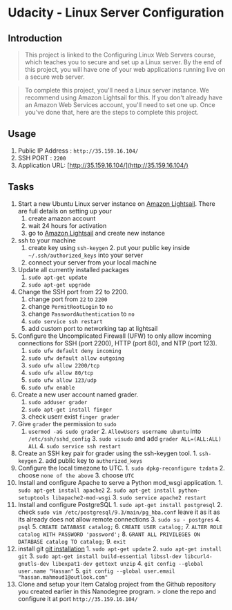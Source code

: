 
# Udacity - Linux Server Configuration

## Introduction

> This project is linked to the Configuring Linux Web Servers course, which teaches you to secure and set up a Linux server. By the end of this project, you will have one of your web applications running live on a secure web server.

> To complete this project, you'll need a Linux server instance. We recommend using Amazon Lightsail for this. If you don't already have an Amazon Web Services account, you'll need to set one up. Once you've done that, here are the steps to complete this project.

## Usage
1. Public IP Address : `http://35.159.16.104/`
2. SSH PORT : `2200`
3. Application URL: [http://35.159.16.104/](http://35.159.16.104/)

## Tasks

1.  Start a new Ubuntu Linux server instance on [Amazon Lightsail](https://lightsail.aws.amazon.com). There are full details on setting up your
	  1. create amazon account
	  2. wait 24 hours for activation
	  3. go to [Amazon Lightsail](https://lightsail.aws.amazon.com) and create new instance
2. ssh to your machine
	  1. create key using `ssh-keygen`
		2. put your public key inside `~/.ssh/authorized_keys` into your server
	  2. connect your server from your local machine
3. Update all currently installed packages
    1. `sudo apt-get update`
    2. `sudo apt-get upgrade`
4. Change the SSH port from 22 to 2200.
    1. change port from `22` to `2200`
    2. change `PermitRootLogin` to `no`
    3. change `PasswordAuthentication` to `no`
    4. `sudo service ssh restart`
    5. add custom port to networking tap at lightsail
5. Configure the Uncomplicated Firewall (UFW) to only allow incoming connections for SSH (port 2200), HTTP (port 80), and NTP (port 123).
    1. `sudo ufw default deny incoming`
    2. `sudo ufw default allow outgoing`
    3. `sudo ufw allow 2200/tcp`
    4. `sudo ufw allow 80/tcp`
    5. `sudo ufw allow 123/udp`
    6. `sudo ufw enable`
6. Create a new user account named grader.
    1. `sudo adduser grader`
    2. `sudo apt-get install finger`
    3. check userr exist `finger grader`
7. Give `grader` the permission to `sudo`
    1. `usermod -aG sudo grader`
		2. `AllowUsers username ubuntu` into `/etc/ssh/sshd_config`
		3. `sudo visudo` and add `grader ALL=(ALL:ALL) ALL`
		4. `sudo service ssh restart`
8. Create an SSH key pair for grader using the ssh-keygen tool.
		1. `ssh-keygen`
		2. add public key to `authorized_keys`
9. Configure the local timezone to UTC.
		1. `sudo dpkg-reconfigure tzdata`
		2. choose `none of the above`
		3. choose `UTC`
10. Install and configure Apache to serve a Python mod_wsgi application.
		1. `sudo apt-get install apache2`
		2. `sudo apt-get install python-setuptools libapache2-mod-wsgi`
		3. `sudo service apache2 restart`
11. Install and configure PostgreSQL
		1. `sudo apt-get install postgresql`
		2. check `sudo vim /etc/postgresql/9.3/main/pg_hba.conf` leave it as it as its already does not allow remote connections
		3. `sudo su - postgres`
		4. `psql`
		5. `CREATE DATABASE catalog;`
		6. `CREATE USER catalog;`
		7. `ALTER ROLE catalog WITH PASSWORD 'password';`
		8. `GRANT ALL PRIVILEGES ON DATABASE catalog TO catalog;`
		9. `exit`
12. install git [git installation](https://www.digitalocean.com/community/tutorials/how-to-install-git-on-ubuntu-14-04)
		1. `sudo apt-get update`
		2. `sudo apt-get install git`
		3. `sudo apt-get install build-essential libssl-dev libcurl4-gnutls-dev libexpat1-dev gettext unzip`
		4. `git config --global user.name "Hassan"`
		5. `git config --global user.email "hassan.mahmoud1@outlook.com"`
13. Clone and setup your Item Catalog project from the Github repository you created earlier in this Nanodegree program.
		> clone the repo and configure it at port `http://35.159.16.104/`
